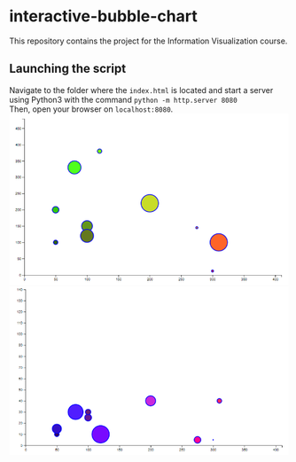 # interactive-bubble-chart
This repository contains the project for the Information Visualization course.
## Launching the script
Navigate to the folder where the `index.html` is located
and start a server using Python3 with the command `python -m http.server 8080`  
Then, open your browser on `localhost:8080`.
![picture](example.PNG)
![picture](example2.PNG)


